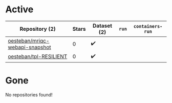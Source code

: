 # Active
| Repository (2) | Stars | Dataset (2) | `run` | `containers-run` |
| --- | --- | --- | --- | --- |
| [oesteban/mriqc-webapi-snapshot](https://github.com/oesteban/mriqc-webapi-snapshot) | 0 | :heavy_check_mark: |  |  |
| [oesteban/tpl-RESILIENT](https://github.com/oesteban/tpl-RESILIENT) | 0 | :heavy_check_mark: |  |  |

# Gone
No repositories found!

